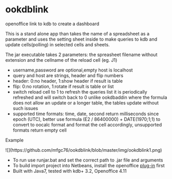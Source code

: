 # ookdblink
openoffice link to kdb to create a dashboard

<p>This is a stand alone app than takes the name of a
spreadsheet as a parameter and uses the setting sheet inside
to make queries to kdb and update cells(polling) in selected
cells and sheets.</p>

The jar executable takes 2 parameters: the spreasheet filename without extension and the cellname of the reload cell (eg. J1) 

- username,password are optional,empty host is localhost
- query and host are strings, header and flip numbers
- header: 0:no header, 1:show header if result is table
- flip: 0:no rotation, 1:rotate if result is table or list
- switch reload cell to 1 to refresh the queries list
  it is periodically refreshed and will switch back to 0
  unlike ookdbaddin where the formula does not allow an update
  or a longer table, the tables update without such issues  
- supported time formats: time, date, second return milliseconds
  since epoch (UTC), better use formula (E2 / 86400000) + DATE(1970;1;1) to convert to oocalc format and format the cell accordingly, unsupported formats return empty cell

<p>Example</p>
![<oocalc image>](https://github.com/mfgc76/ookdblink/blob/master/img/ookdblink1.png)

- To run use runjar.bat and set the correct path to .jar file and arguments
- To build import project into Netbeans, install the openoffice [plug-in](https://wiki.openoffice.org/wiki/OpenOffice_NetBeans_Integration#NetBeans_8.x_and_Apache_OpenOffice_4.1.x) first
- Built with Java7, tested with kdb+ 3.2, Openoffice 4.11
